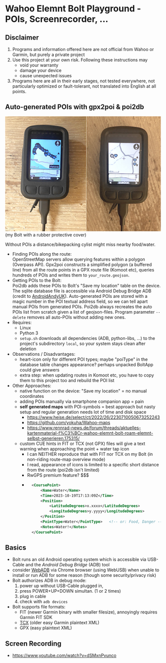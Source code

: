 # Wahoo Elemnt Bolt Playground - POIs, Screenrecorder, ...


## Disclaimer

1. Programs and information offered here are not official from Wahoo or Garmin, but purely a private project
2. Use this project at your own risk. Following these instructions may
	- void your warranty
	- damage your device
	- cause unexpected issues
4. Programs here are all in their early stages, 
	not tested everywhere, not particularly optimized or fault-tolerant, 
	not translated into English at all points.


## Auto-generated POIs with gpx2poi & poi2db

![Automated POIs on a Wahoo Bolt bike computer](poi2db.jpg)  
(my Bolt with a rubber protective cover)

Without POIs a distance/bikepacking cylist might miss nearby food/water.

- Finding POIs along the route:  
	OpenStreetMap servers allow querying features within a polygon (Overpass API).
	Gpx2poi constructs a simplified polygon (a buffered line) from all the route points in a GPX route file (Komoot etc), 
	queries hundreds of POIs and writes them to `your_route.geojson`.
- Getting POIs to the Bolt:  
	Poi2db adds these POIs to Bolt's "Save my location" table on the device. 
	The sqlite database file is accessible via Android Debug Bridge ADB (credit to [AndroidAndyUK](https://www.youtube.com/watch?v=Sl--gcJ95XM)).
	Auto-generated POIs are stored with a magic number in the POI textual address field, so we can tell apart manual POIs from generated POIs.
	Poi2db always recreates the auto POIs list from scratch given a list of geojson-files.
	Program parameter `--delete` removes all auto-POIs without adding new ones.
- Requires:
	- Linux
	- Python 3
	- `setup.sh` downloads all dependencies  (ADB, python-libs, ...) to the project's subdirectory `local`, so your system stays clean after deletion
- Observations / Disadvantages:
	- heart-icon only for different POI types; maybe "poiType" in the database table changes appearance? perhaps unpacked BoltApp could give answers
	- extra step: when updating routes in Komoot etc, you have to copy them to this project too and rebuild the POI list
- Other Approaches:
	- native function on the device: "Save my location" = no manual coordinates
	- adding POIs manually via smartphone companion app = pain
	- **self generated maps** with POI-symbols = best approach but nasty setup and regular generation needs lot of time and disk space
		- https://www.heise.de/select/ct/2022/26/2230710050673252243
		- https://github.com/yokuha/Wahoo-maps
		- https://www.rennrad-news.de/forum/threads/aktuelles-kartenmaterial-f%C3%BCr-wahoo-elemnt-bolt-roam-elemnt-selbst-generieren.175315/
	- custom CUE hints in FIT or TCX (not GPX) files will give a text warning when approaching the point + water tap icon  
		- I can NEITHER reproduce that with FIT nor TCX on my Bolt (in non-riding route-map overview mode)
		- I read, appearance of icons is limited to a specific short distance from the route (poi2db isn't limited)
		- RwGPS premium feature? $$$
		- ```xml
			<CoursePoint> 
				<Name>Water</Name> 
				<Time>2023-10-19T17:13:09Z</Time> 
				<Position> 
					<LatitudeDegrees>x.xxxx</LatitudeDegrees> 
					<LongitudeDegrees>y.yyyy</LongitudeDegrees> 
				</Position> 
				<PointType>Water</PointType>   <!-- or: Food, Danger -->
				<Notes>Water!</Notes> 
			</CoursePoint>
			```


## Basics

- Bolt runs an old Android operating system which is accessible via USB-Cable and the _Android Debug Bridge_ (ADB) tool
- consider [WebADB](https://app.webadb.com) via Chrome browser (using WebUSB) when unable to install or run ADB for some reason 
	(though some security/privacy risk)
- Bolt authorizes ADB in debug mode:
	1. power up without USB-Cable plugged in, 
	2. press POWER+UP+DOWN simultan. (1 or 2 times)
	3. plug in cable
	4. check with `adb devices`
- Bolt supports file formats: 
	- FIT (newer Garmin binary with smaller filesize), annoyingly requires Garmin FIT SDK
	- [TCX](https://en.wikipedia.org/wiki/Training_Center_XML) (older easy Garmin plaintext XML)
	- GPX (easy plaintext XML)



## Screen Recording

- https://www.youtube.com/watch?v=dSMxnPvunco



